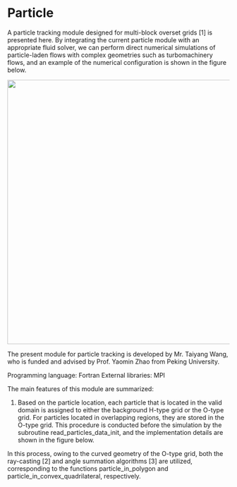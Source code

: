 # Particle

A particle tracking module designed for multi-block overset grids [1] is presented here. By integrating the current particle module with an appropriate fluid solver, we can perform direct numerical simulations of particle-laden flows with complex geometries such as turbomachinery flows, and an example of the numerical configuration is shown in the figure below.

<div align=center><img width="600" src="./images/fig1.png"/></div>

The present module for particle tracking is developed by Mr. Taiyang Wang, who is funded and advised by Prof. Yaomin Zhao from Peking University.

Programming language: Fortran
External libraries: MPI


The main features of this module are summarized:
1. Based on the particle location, each particle that is located in the valid domain is assigned to either the background H-type grid or the O-type grid. For particles located in overlapping regions, they are stored in the O-type grid. This procedure is conducted before the simulation by the subroutine read_particles_data_init, and the implementation details are shown in the figure below.

In this process, owing to the curved geometry of the O-type grid, both the ray-casting [2] and angle summation algorithms [3] are utilized, corresponding to the functions particle_in_polygon and particle_in_convex_quadrilateral, respectively.
